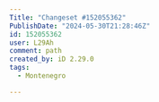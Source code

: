 ```yaml
---
Title: "Changeset #152055362"
PublishDate: "2024-05-30T21:28:46Z"
id: 152055362
user: L29Ah
comment: path
created_by: iD 2.29.0
tags:
  - Montenegro

---
```

